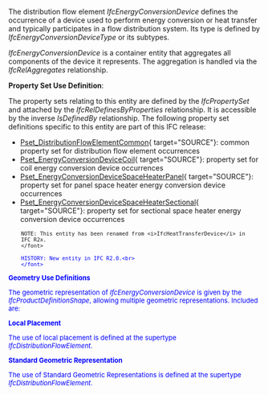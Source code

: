 The distribution flow element _IfcEnergyConversionDevice_ defines the occurrence of a device used to perform energy conversion or heat transfer and typically participates in a flow distribution system. Its type is defined by _IfcEnergyConversionDeviceType_ or its subtypes.

_IfcEnergyConversionDevice_ is a container entity that aggregates all components of the device it represents. The aggregation is handled via the _IfcRelAggregates_ relationship.

****Property Set Use Definition****:

The property sets relating to this entity are defined by the _IfcPropertySet_ and attached by the _IfcRelDefinesByProperties_ relationship. It is accessible by the inverse _IsDefinedBy_ relationship. The following property set definitions specific to this entity are part of this IFC release:

* [Pset_DistributionFlowElementCommon](../../psd/IfcSharedBldgServiceElements/Pset_DistributionFlowElementCommon.xml){ target="SOURCE"}: common property set for distribution flow element occurrences 
* [Pset_EnergyConversionDeviceCoil](../../psd/IfcSharedBldgServiceElements/Pset_EnergyConversionDeviceCoil.xml){ target="SOURCE"}: property set for coil energy conversion device occurrences 
* [Pset_EnergyConversionDeviceSpaceHeaterPanel](../../psd/IfcSharedBldgServiceElements/Pset_EnergyConversionDeviceSpaceHeaterPanel.xml){ target="SOURCE"}: property set for panel space heater energy conversion device occurrences 
* [Pset_EnergyConversionDeviceSpaceHeaterSectional](../../psd/IfcSharedBldgServiceElements/Pset_EnergyConversionDeviceSpaceHeaterSectional.xml){ target="SOURCE"}: property set for sectional space heater energy conversion device occurrences 

> <font size="-1">
    	NOTE: This entity has been renamed from <i>IfcHeatTransferDevice</i> in 
        IFC R2x.
    	</font>

> <font color="#0000ff" size="-1">
    	HISTORY: New entity in IFC R2.0.<br>
    	</font>

**Geometry Use Definitions**

The geometric representation of _IfcEnergyConversionDevice_ is given by the _IfcProductDefinitionShape_, allowing multiple geometric representations. Included are:

**Local Placement**

The use of local placement is defined at the supertype _IfcDistributionFlowElement_.

**Standard Geometric Representation**

The use of Standard Geometric Representations is defined at the supertype _IfcDistributionFlowElement_.